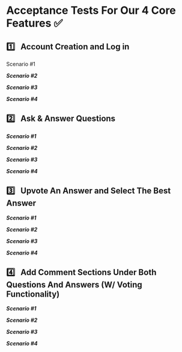 # **Acceptance Tests For Our 4 Core Features** :white_check_mark: <br>

## :one: &nbsp; Account Creation and Log in

Scenario #1

**_Scenario #2_**

**_Scenario #3_**


**_Scenario #4_**




## :two: &nbsp; Ask & Answer Questions

**_Scenario #1_**


**_Scenario #2_**


**_Scenario #3_**


**_Scenario #4_**



## :three: &nbsp; Upvote An Answer and Select The Best Answer


**_Scenario #1_**


**_Scenario #2_**


**_Scenario #3_**


**_Scenario #4_**



## :four: &nbsp; Add Comment Sections Under Both Questions And Answers (W/ Voting Functionality)


**_Scenario #1_**


**_Scenario #2_**


**_Scenario #3_**


**_Scenario #4_**







